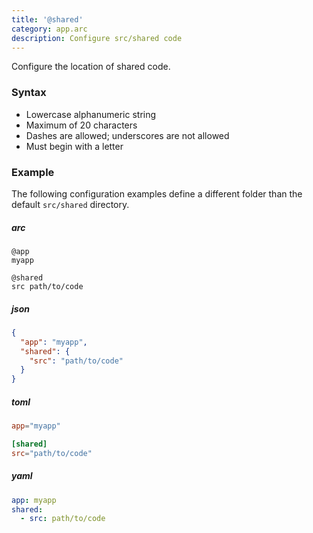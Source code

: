 ```yaml
---
title: '@shared'
category: app.arc
description: Configure src/shared code
---
```


Configure the location of shared code.

### Syntax

- Lowercase alphanumeric string
- Maximum of 20 characters
- Dashes are allowed; underscores are not allowed
- Must begin with a letter

### Example

The following configuration examples define a different folder than the default `src/shared` directory.

<arc-viewer default-tab=arc>
<div slot=contents class=bg-g4>

<arc-tab label=arc>
<h5>arc</h5>
<div slot=content>

```arc
@app
myapp

@shared
src path/to/code
```
</div>
</arc-tab>

<arc-tab label=json>
<h5>json</h5>
<div slot=content>

```json
{
  "app": "myapp",
  "shared": {
    "src": "path/to/code"
  }
}
```
</div>
</arc-tab>

<arc-tab label=toml>
<h5>toml</h5>
<div slot=content>

```toml
app="myapp"

[shared]
src="path/to/code"
```
</div>
</arc-tab>

<arc-tab label=yaml>
<h5>yaml</h5>
<div slot=content>

```yaml
app: myapp
shared:
  - src: path/to/code
```
</div>
</arc-tab>

</div>
</arc-viewer>

